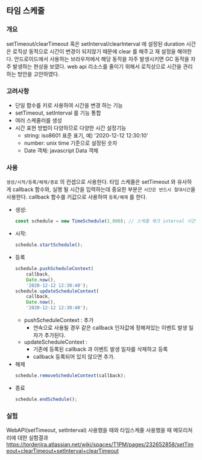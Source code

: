 ## 타임 스케줄
### 개요
setTimeout/clearTimeout 혹은 setInterval/clearInterval 에 설정된 duration 시간은
로직상 동적으로 시간이 변경이 되지않기 때문에 clear 를 해주고 재 설정을 해야한다. 안드로이드에서
사용하는 브라우저에서 해당 동작을 자주 발생시키면 GC 동작을 자주 발생하는 현상을 보였다.
web api 리소스를 줄이기 위해서 로직상으로 시간을 관리하는 방안을 고안하였다.

### 고려사항
- 단일 함수를 키로 사용하여 시간을 변경 하는 기능
- setTimeout, setInterval 를 기능 통합
- 여러 스케줄러를 생성
- 시간 표현 방법이 다양하므로 다양한 시간 설정기능
  - string: iso8601 표준 표기, 예) '2020-12-12 12:30:10'
  - number: unix time 기준으로 설정된 숫자
  - Date 객체: javascript Data 객체

### 사용
`생성/시작/등록/해제/종료` 의 컨셉으로 사용한다.
타임 스케줄은 setTimeout 와 유사하게 callback 함수와, 실행 될 시간을 입력하는데 중요한 부분은
`시간은 반드시 절대시간`을 사용한다. callback 함수를 키값으로 사용하여 `등록/해제` 를 한다.
- 생성:
    ```javascript
    const schedule = new TimeSchedule(1_000); // 스케줄 체크 interval 시간 설정 
    ```
- 시작:
    ```javascript
    schedule.startSchedule();
    ```
- 등록
    ```javascript
    schedule.pushScheduleContext(
        callback,
        Date.now(),
        '2020-12-12 12:30:40');
    schedule.updateScheduleContext(
        callback,
        Date.now(),
        '2020-12-12 12:30:40');
    ```
  - pushScheduleContext : 추가
    - 연속으로 사용될 경우 같은 callback 인자값에 정해져있는 이벤트 발생 일자가 추가된다.
  - updateScheduleContext :
    - 기존에 등록된 callback 과 이벤트 발생 일자를 삭제하고 등록
    - callback 등록되어 있지 않으면 추가.
- 해제
    ```javascript
    schedule.removeScheduleContext(callback);
    ```
- 종료
    ```javascript
    schedule.endSchedule();
    ```

### 실험
WebAPI(setTimeout, setInterval) 사용했을 때와 타임스케줄 사용했을 때 메모리처리에 대한 실험결과
https://torderjira.atlassian.net/wiki/spaces/T1PM/pages/232652858/setTimeout+clearTimeout+setInterval+clearTimeout
